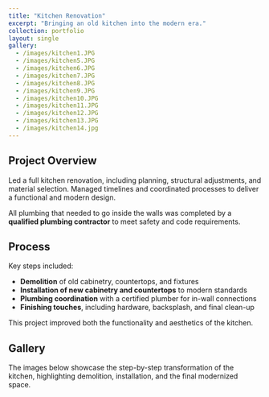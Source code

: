 ```yaml
---
title: "Kitchen Renovation"
excerpt: "Bringing an old kitchen into the modern era."
collection: portfolio
layout: single
gallery:
  - /images/kitchen1.JPG
  - /images/kitchen5.JPG
  - /images/kitchen6.JPG
  - /images/kitchen7.JPG
  - /images/kitchen8.JPG
  - /images/kitchen9.JPG
  - /images/kitchen10.JPG
  - /images/kitchen11.JPG
  - /images/kitchen12.JPG
  - /images/kitchen13.JPG
  - /images/kitchen14.jpg
---
```


## Project Overview

Led a full kitchen renovation, including planning, structural adjustments, and material selection. Managed timelines and coordinated processes to deliver a functional and modern design.

All plumbing that needed to go inside the walls was completed by a **qualified plumbing contractor** to meet safety and code requirements.

## Process

Key steps included:

- **Demolition** of old cabinetry, countertops, and fixtures  
- **Installation of new cabinetry and countertops** to modern standards  
- **Plumbing coordination** with a certified plumber for in-wall connections  
- **Finishing touches**, including hardware, backsplash, and final clean-up  

This project improved both the functionality and aesthetics of the kitchen.

## Gallery

The images below showcase the step-by-step transformation of the kitchen, highlighting demolition, installation, and the final modernized space.
